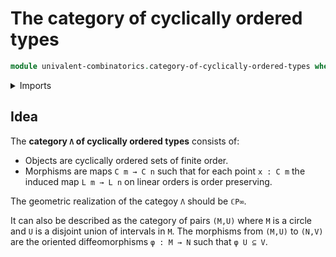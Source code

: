 # The category of cyclically ordered types

```agda
module univalent-combinatorics.category-of-cyclically-ordered-types where
```

<details><summary>Imports</summary>

```agda

```

</details>

## Idea

The **category `Λ` of cyclically ordered types** consists of:

- Objects are cyclically ordered sets of finite order.
- Morphisms are maps `C m → C n` such that for each point `x : C m` the induced
  map `L m → L n` on linear orders is order preserving.

The geometric realization of the categoy `Λ` should be `ℂP∞`.

It can also be described as the category of pairs `(M,U)` where `M` is a circle
and `U` is a disjoint union of intervals in `M`. The morphisms from `(M,U)` to
`(N,V)` are the oriented diffeomorphisms `φ : M → N` such that `φ U ⊆ V`.
